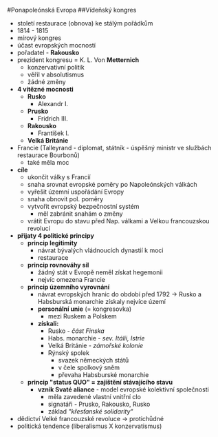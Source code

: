 #Ponapoleónská Evropa
##Vídeňský kongres
- století restaurace (obnova) ke stálým pořádkům
- 1814 - 1815
- mírový kongres
- účast evropských mocností
- pořadatel - **Rakousko**
- prezident kongresu = K. L. Von **Metternich**
	- konzervativní politik
	- věřil v absolutismus
	- žádné změny
- **4 vítězné mocnosti**
	- **Rusko**
		- Alexandr I.
	- **Prusko**
		- Fridrich III.
	- **Rakousko**
		- František I.
	- **Velká Británie**
- Francie (Talleyrand - diplomat, státník - úspěšný ministr ve službách restaurace Bourbonů)
	- také měla moc
- **cíle**
	- ukončit války s Francií
	- snaha srovnat evropské poměry po Napoleónských válkách
	- vyřešit územní uspořádání Evropy
	- snaha obnovit pol. poměry
	- vytvořit evropský bezpečnostní systém
		- měl zabránit snahám o změny
	- vrátit Evropu do stavu před Nap. válkami a Velkou francouzskou revolucí
- **přijaty 4 politické principy**
	- **princip legitimity**
		- návrat bývalých vládnoucích dynastií k moci
		- restaurace
	- **princip rovnováhy sil**
		- žádný stát v Evropě neměl získat hegemonii
		- nejvíc omezena Francie
	- **princip územního vyrovnání**
		- návrat evropských hranic do období před 1792 -> Rusko a Habsburská monarchie získaly nejvíce území
		- **personální unie** (= kongresovka)
			- mezi Ruskem a Polskem
		- **získali:**
			 - Rusko - *část Finska*
			 - Habs. monarchie - *sev. Itálii, Istrie*
			 - Velká Británie - *zámořské kolonie*
			 - Rýnský spolek
			 	- svazek německých států
			 	- v čele spolkový sněm
			 	- převaha Habsburské monarchie
	- **princip "status QUO" = zajištění stávajícího stavu**
		- **vznik Svaté aliance** - model evropské kolektivní společnosti
			- měla zavedené vlastní vnitřní clo
			- signatáři - Prusko, Rakousko, Rusko
			- základ *"křesťanské solidarity"*
- dědictví Velké francouzské revoluce -> protichůdné
- politická tendence (liberalismus X konzervatismus)